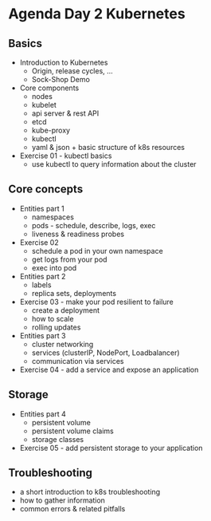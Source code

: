 # Agenda Day 2 Kubernetes

## Basics
* Introduction to Kubernetes
  * Origin, release cycles, ...
  * Sock-Shop Demo
* Core components
  * nodes
  * kubelet
  * api server & rest API
  * etcd
  * kube-proxy
  * kubectl
  * yaml & json + basic structure of k8s resources
* Exercise 01 - kubectl basics
  * use kubectl to query information about the cluster

## Core concepts
* Entities part 1
  * namespaces
  * pods - schedule, describe, logs, exec
  * liveness & readiness probes
* Exercise 02
  * schedule a pod in your own namespace
  * get logs from your pod
  * exec into pod
* Entities part 2
  * labels
  * replica sets, deployments
* Exercise 03 - make your pod resilient to failure
  * create a deployment
  * how to scale
  * rolling updates
* Entities part 3
  * cluster networking
  * services (clusterIP, NodePort, Loadbalancer)
  * communication via services
* Exercise 04 - add a service and expose an application

## Storage
* Entities part 4
  * persistent volume
  * persistent volume claims
  * storage classes
* Exercise 05 - add persistent storage to your application

## Troubleshooting
* a short introduction to k8s troubleshooting
* how to gather information
* common errors & related pitfalls
